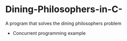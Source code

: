 # Dining-Philosophers-in-C-
A program that solves the dining philosophers problem 
- Concurrent programming example
